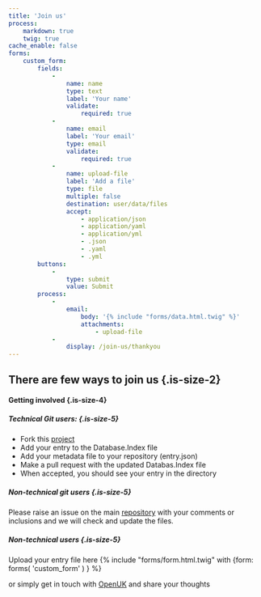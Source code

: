 ```yaml
---
title: 'Join us'
process:
    markdown: true
    twig: true
cache_enable: false
forms:
    custom_form:
        fields:
            -
                name: name
                type: text
                label: 'Your name'
                validate:
                    required: true
            -
                name: email
                label: 'Your email'
                type: email
                validate:
                    required: true
            -
                name: upload-file
                label: 'Add a file'
                type: file
                multiple: false
                destination: user/data/files
                accept:
                    - application/json
                    - application/yaml
                    - application/yml
                    - .json
                    - .yaml
                    - .yml
        buttons:
            -
                type: submit
                value: Submit
        process:
            -
                email:
                    body: '{% include "forms/data.html.twig" %}'
                    attachments:
                        - upload-file
            -
                display: /join-us/thankyou
---
```


## There are few ways to join us {.is-size-2}

#### Getting involved {.is-size-4}

##### Technical Git users: {.is-size-5}

- Fork this [project](https://github.com/OpenUK/publiccode.directory)
- Add your entry to the Database.Index file
- Add your metadata file to your repository (entry.json)
- Make a pull request with the updated Databas.Index file
- When accepted, you should see your entry in the directory

##### Non-technical git users {.is-size-5}

Please raise an issue on the main [repository](https://github.com/OpenUK/publiccode.directory/issues) with your comments or inclusions and we will check and update the files.

##### Non-technical users {.is-size-5}

Upload your entry file here
{% include "forms/form.html.twig" with {form: forms( 'custom_form' ) } %}


or simply get in touch with [OpenUK](https://openuk.uk) and share your thoughts
